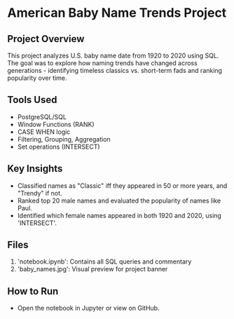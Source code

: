 # American Baby Name Trends Project

## Project Overview
This project analyzes U.S. baby name date from 1920 to 2020 using SQL. The goal was to explore how naming trends have changed across generations - identifying timeless classics vs. short-term fads and ranking popularity over time.

## Tools Used
- PostgreSQL/SQL
- Window Functions (RANK)
- CASE WHEN logic
- Filtering, Grouping, Aggregation
- Set operations (INTERSECT)

## Key Insights
- Classified names as "Classic" iff they appeared in 50 or more years, and "Trendy" if not.
- Ranked top 20 male names and evaluated the popularity of names like Paul.
- Identified which female names appeared in both 1920 and 2020, using 'INTERSECT'.

## Files
1. 'notebook.ipynb': Contains all SQL queries and commentary
2. 'baby_names.jpg': Visual preview for project banner

## How to Run
- Open the notebook in Jupyter or view on GitHub.
